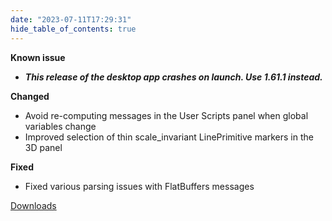 ```yaml
---
date: "2023-07-11T17:29:31"
hide_table_of_contents: true
---
```

**Known issue**
- **_This release of the desktop app crashes on launch. Use 1.61.1 instead._**

**Changed**

- Avoid re-computing messages in the User Scripts panel when global variables change
- Improved selection of thin scale_invariant LinePrimitive markers in the 3D panel

**Fixed**

- Fixed various parsing issues with FlatBuffers messages

[Downloads](https://github.com/foxglove/studio/releases/tag/v1.61.0)
